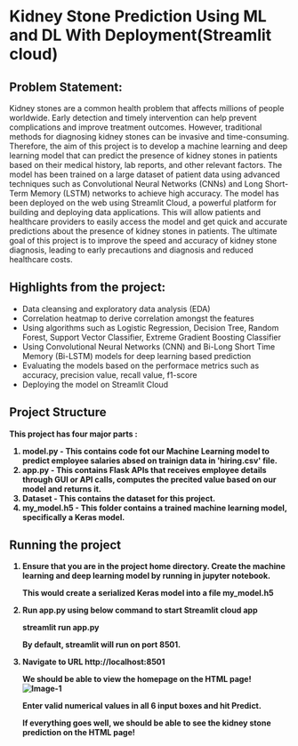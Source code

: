 # Kidney Stone Prediction Using ML and DL With Deployment(Streamlit cloud)

## Problem Statement:
Kidney stones are a common health problem that affects millions of people worldwide. Early detection and timely intervention can help prevent complications and improve treatment outcomes. However, traditional methods for diagnosing kidney stones can be invasive and time-consuming. Therefore, the aim of this project is to develop a machine learning and deep learning model that can predict the presence of kidney stones in patients based on their medical history, lab reports, and other relevant factors. The model has been trained on a large dataset of patient data using advanced techniques such as Convolutional Neural Networks (CNNs) and Long Short-Term Memory (LSTM) networks to achieve high accuracy. The model has been deployed on the web using Streamlit Cloud, a powerful platform for building and deploying data applications. This will allow patients and healthcare providers to easily access the model and get quick and accurate predictions about the presence of kidney stones in patients. The ultimate goal of this project is to improve the speed and accuracy of kidney stone diagnosis, leading to early precautions and diagnosis and reduced healthcare costs.

## Highlights from the project:
- Data cleansing and exploratory data analysis (EDA)
- Correlation heatmap to derive correlation amongst the features
- Using algorithms such as Logistic Regression, Decision Tree, Random Forest, Support Vector Classifier, Extreme Gradient Boosting Classifier
- Using Convolutional Neural Networks (CNN) and Bi-Long Short Time Memory (Bi-LSTM) models for deep learning based prediction
- Evaluating the models based on the performace metrics such as accuracy, precision value, recall value, f1-score
- Deploying the model on Streamlit Cloud

## Project Structure
<b> This project has four major parts :

1. model.py - This contains code fot our Machine Learning model to predict employee salaries absed on trainign data in 'hiring.csv' file.
2. app.py - This contains Flask APIs that receives employee details through GUI or API calls, computes the precited value based on our model and returns it.
3. Dataset - This contains the dataset for this project.
4. my_model.h5 - This folder contains a trained machine learning model, specifically a Keras model.

## Running the project
1. Ensure that you are in the project home directory. Create the machine learning and deep learning model by running in jupyter notebook.

   This would create a serialized Keras model into a file my_model.h5

2. Run app.py using below command to start Streamlit cloud app

   streamlit run app.py

   By default, streamlit will run on port 8501.

3. Navigate to URL http://localhost:8501
   
   We should be able to view the homepage on the HTML page! ![Image-1](https://github.com/Sidduswamy94/Kidney_Stone_Prediction_Using_ML_DL_With_Deployment/assets/119415794/c92c073c-08a3-4958-ba1c-97d0bc770825)


   Enter valid numerical values in all 6 input boxes and hit Predict.

   If everything goes well, we should be able to see the kidney stone prediction on the HTML page! 
